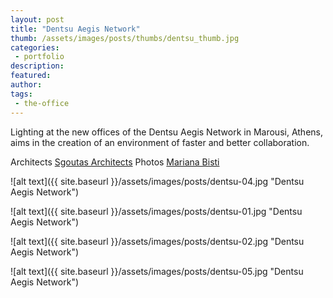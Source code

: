 ```yaml
---
layout: post
title: "Dentsu Aegis Network"
thumb: /assets/images/posts/thumbs/dentsu_thumb.jpg
categories:
 - portfolio
description:
featured:
author: 
tags:
 - the-office
---
```


Lighting at the new offices of the Dentsu Aegis Network in Marousi, Athens, aims in the creation of an environment of faster and better collaboration.

<p class="credits">
    <span class="title">Architects</span>
        <span class="contributor"><a href="http://www.sgoutas.com/">Sgoutas Architects</a></span>
    <span class="title">Photos</span>
        <span class="contributor"><a href="http://www.marianabisti.com/">Mariana Bisti</a></span>
</p>

![alt text]({{ site.baseurl }}/assets/images/posts/dentsu-04.jpg "Dentsu Aegis Network")

![alt text]({{ site.baseurl }}/assets/images/posts/dentsu-01.jpg "Dentsu Aegis Network")

![alt text]({{ site.baseurl }}/assets/images/posts/dentsu-02.jpg "Dentsu Aegis Network")

![alt text]({{ site.baseurl }}/assets/images/posts/dentsu-05.jpg "Dentsu Aegis Network")